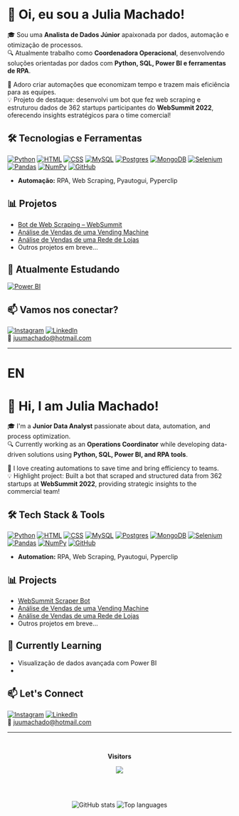 # 👋 Oi, eu sou a Julia Machado!

🎓 Sou uma **Analista de Dados Júnior** apaixonada por dados, automação e otimização de processos.  
🔍 Atualmente trabalho como **Coordenadora Operacional**, desenvolvendo soluções orientadas por dados com **Python, SQL, Power BI e ferramentas de RPA**.

🚀 Adoro criar automações que economizam tempo e trazem mais eficiência para as equipes.  
💡 Projeto de destaque: desenvolvi um bot que fez web scraping e estruturou dados de 362 startups participantes do **WebSummit 2022**, oferecendo insights estratégicos para o time comercial!

## 🛠️ Tecnologias e Ferramentas

[![Python](https://img.shields.io/badge/Python-3776AB?logo=python&logoColor=fff)](#) 
[![HTML](https://img.shields.io/badge/HTML-%23E34F26.svg?logo=html5&logoColor=white)](#) 	[![CSS](https://img.shields.io/badge/CSS-1572B6?logo=css3&logoColor=fff)](#) [![MySQL](https://img.shields.io/badge/MySQL-4479A1?logo=mysql&logoColor=fff)](#) [![Postgres](https://img.shields.io/badge/Postgres-%23316192.svg?logo=postgresql&logoColor=white)](#) [![MongoDB](https://img.shields.io/badge/MongoDB-%234ea94b.svg?logo=mongodb&logoColor=white)](#) [![Selenium](https://img.shields.io/badge/Selenium-43B02A?logo=selenium&logoColor=fff)](#) [![Pandas](https://img.shields.io/badge/Pandas-150458?logo=pandas&logoColor=fff)](#) [![NumPy](https://img.shields.io/badge/NumPy-4DABCF?logo=numpy&logoColor=fff)](#) [![GitHub](https://img.shields.io/badge/GitHub-%23121011.svg?logo=github&logoColor=white)](#)
- **Automação:** RPA, Web Scraping, Pyautogui, Pyperclip  

## 📊 Projetos

- [Bot de Web Scraping – WebSummit](https://github.com/juliamachadoo/BotWebSummit)  
- [Análise de Vendas de uma Vending Machine](https://github.com/juliamachadoo/analise-dados-vending-machine)  
- [Análise de Vendas de uma Rede de Lojas](https://github.com/juliamachadoo/analise-dados-vendas-01)  
- Outros projetos em breve...

## 🌱 Atualmente Estudando

[![Power BI](https://custom-icon-badges.demolab.com/badge/Power%20BI-F1C912?logo=power-bi&logoColor=fff)](#) 

## 📫 Vamos nos conectar?
[![Instagram](https://img.shields.io/badge/Instagram-%23E4405F.svg?logo=Instagram&logoColor=white)](https://www.instagram.com/juliamachadoo)
[![LinkedIn](https://custom-icon-badges.demolab.com/badge/LinkedIn-0A66C2?logo=linkedin-white&logoColor=fff)]((https://www.linkedin.com/in/julia-machado-440393120))
<br>
📧 juumachado@hotmail.com  

-----

# EN
# 👋 Hi, I am Julia Machado!

🎓 I'm a **Junior Data Analyst** passionate about data, automation, and process optimization.  
🔍 Currently working as an **Operations Coordinator** while developing data-driven solutions using **Python, SQL, Power BI, and RPA tools**.

🚀 I love creating automations to save time and bring efficiency to teams.  
💡 Highlight project: Built a bot that scraped and structured data from 362 startups at **WebSummit 2022**, providing strategic insights to the commercial team!


## 🛠️ Tech Stack & Tools

[![Python](https://img.shields.io/badge/Python-3776AB?logo=python&logoColor=fff)](#) 
[![HTML](https://img.shields.io/badge/HTML-%23E34F26.svg?logo=html5&logoColor=white)](#) 	[![CSS](https://img.shields.io/badge/CSS-1572B6?logo=css3&logoColor=fff)](#) [![MySQL](https://img.shields.io/badge/MySQL-4479A1?logo=mysql&logoColor=fff)](#) [![Postgres](https://img.shields.io/badge/Postgres-%23316192.svg?logo=postgresql&logoColor=white)](#) [![MongoDB](https://img.shields.io/badge/MongoDB-%234ea94b.svg?logo=mongodb&logoColor=white)](#) [![Selenium](https://img.shields.io/badge/Selenium-43B02A?logo=selenium&logoColor=fff)](#) [![Pandas](https://img.shields.io/badge/Pandas-150458?logo=pandas&logoColor=fff)](#) [![NumPy](https://img.shields.io/badge/NumPy-4DABCF?logo=numpy&logoColor=fff)](#) [![GitHub](https://img.shields.io/badge/GitHub-%23121011.svg?logo=github&logoColor=white)](#)
- **Automation:** RPA, Web Scraping, Pyautogui, Pyperclip


## 📊 Projects

- [WebSummit Scraper Bot](https://github.com/juliamachadoo/BotWebSummit)
- [Análise de Vendas de uma Vending Machine](https://github.com/juliamachadoo/analise-dados-vending-machine)
- [Análise de Vendas de uma Rede de Lojas](https://github.com/juliamachadoo/analise-dados-vendas-01)
- Outros projetos em breve...


## 🌱 Currently Learning
- Visualização de dados avançada com Power BI
- 


## 📫 Let's Connect

[![Instagram](https://img.shields.io/badge/Instagram-%23E4405F.svg?logo=Instagram&logoColor=white)](https://www.instagram.com/juliamachadoo)
[![LinkedIn](https://custom-icon-badges.demolab.com/badge/LinkedIn-0A66C2?logo=linkedin-white&logoColor=fff)]((https://www.linkedin.com/in/julia-machado-440393120))
<br>
📧 juumachado@hotmail.com 

---

<!-- Optional -->
<!-- Contador de Visitantes -->
<div align="center">
  <br><p align="center"><b>Visitors</b></p>  
  <p align="center"><img align="center" src="https://profile-counter.glitch.me/{juliamachadoo}/count.svg" /></p> 
  <br>
</div>

<p align="center">
  <br>
  <img src="https://github-readme-stats.vercel.app/api?username=juliamachadoo&show_icons=true&theme=radical" alt="GitHub stats" />
  <img src="https://github-readme-stats.vercel.app/api/top-langs/?username=juliamachadoo&layout=compact&theme=radical" alt="Top languages" />
</p>
